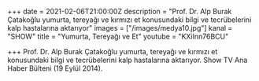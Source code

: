+++
date = 2021-02-06T21:00:00Z
description = "Prof. Dr. Alp Burak Çatakoğlu yumurta, tereyağı ve kırmızı et konusundaki bilgi ve tecrübelerini kalp hastalarına aktarıyor"
images = ["/images/medya10.jpg"]
kanal = "SHOW"
title = "Yumurta, Tereyağı ve Et"
youtube = "KXiInn76BCU"

+++
Prof. Dr. Alp Burak Çatakoğlu yumurta, tereyağı ve kırmızı et konusundaki bilgi ve tecrübelerini kalp hastalarına aktarıyor. Show TV Ana Haber Bülteni (19 Eylül 2014).